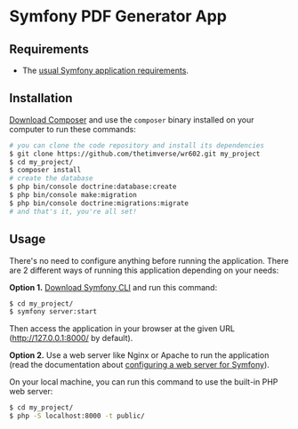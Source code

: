 Symfony PDF Generator App
========================

Requirements
------------

  * The [usual Symfony application requirements][1].

Installation
------------
[Download Composer][6] and use the `composer` binary installed
on your computer to run these commands:

```bash
# you can clone the code repository and install its dependencies
$ git clone https://github.com/thetimverse/wr602.git my_project
$ cd my_project/
$ composer install
# create the database
$ php bin/console doctrine:database:create
$ php bin/console make:migration
$ php bin/console doctrine:migrations:migrate
# and that's it, you're all set!
```
Usage
-----

There's no need to configure anything before running the application. There are
2 different ways of running this application depending on your needs:

**Option 1.** [Download Symfony CLI][4] and run this command:

```bash
$ cd my_project/
$ symfony server:start
```

Then access the application in your browser at the given URL (<http://127.0.0.1:8000/> by default).

**Option 2.** Use a web server like Nginx or Apache to run the application
(read the documentation about [configuring a web server for Symfony][3]).

On your local machine, you can run this command to use the built-in PHP web server:

```bash
$ cd my_project/
$ php -S localhost:8000 -t public/
```

[1]: https://symfony.com/doc/current/setup.html#technical-requirements
[3]: https://symfony.com/doc/current/setup/web_server_configuration.html
[4]: https://symfony.com/download
[6]: https://getcomposer.org/